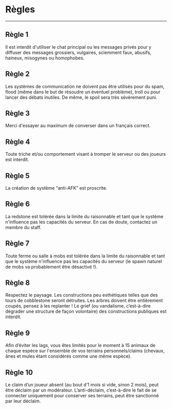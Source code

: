 # Règles

-----

## Règle 1

Il est interdit d'utiliser le chat principal ou les messages privés pour y diffuser des messages grossiers, vulgaires, sciemment faux, abusifs, haineux, misogynes ou homophobes.

## Règle 2

Les systèmes de communication ne doivent pas être utilisés pour du spam, flood \(même dans le but de résoudre un éventuel problème\), troll ou pour lancer des débats inutiles. De même, le spoil sera très sévèrement puni.

## Règle 3

Merci d'essayer au maximum de converser dans un français correct.

## Règle 4

Toute triche et/ou comportement visant à tromper le serveur ou des joueurs est interdit.

## Règle 5

La création de système “anti-AFK” est proscrite.

## Règle 6

La redstone est tolérée dans la limite du raisonnable et tant que le système n'influence pas les capacités du serveur. En cas de doute, contactez un membre du staff.

## Règle 7

Toute ferme ou salle à mobs est tolérée dans la limite du raisonnable et tant que le système n'influence pas les capacités du serveur \(le spawn naturel de mobs va probablement être désactivé !\).

## Règle 8

Respectez le paysage. Les constructions peu esthétiques telles que des tours de cobblestone seront détruites. Les arbres doivent être entièrement coupés, pensez à les replanter ! Le grief \(ou vandalisme, c’est-à-dire dégrader une structure de façon volontaire\) des constructions publiques est interdit.

## Règle 9

Afin d’éviter les lags, vous êtes limités pour le moment à 15 animaux de chaque espèce sur l'ensemble de vos terrains personnels/claims \(chevaux, ânes et mules étant considérés comme une même espèce\).

## Règle 10

Le claim d’un joueur absent \(au bout d’1 mois si vide, sinon 2 mois\), peut être déclaim par un modérateur. L’anti-déclaim, c’est-à-dire le fait de se connecter uniquement pour conserver ses terrains, peut être sanctionné par leur déclaim.

